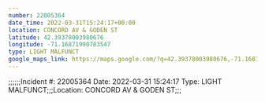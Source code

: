 ```yaml
---
number: 22005364
date_time: 2022-03-31T15:24:17+00:00
location: CONCORD AV & GODEN ST
latitude: 42.39378003980676
longitude: -71.16871990783547
type: LIGHT MALFUNCT
google_maps_link: https://maps.google.com/?q=42.39378003980676,-71.16871990783547
---
```


;;;;;;Incident #: 22005364  Date: 2022-03-31 15:24:17   Type: LIGHT MALFUNCT;;;Location: CONCORD AV & GODEN ST;;;
